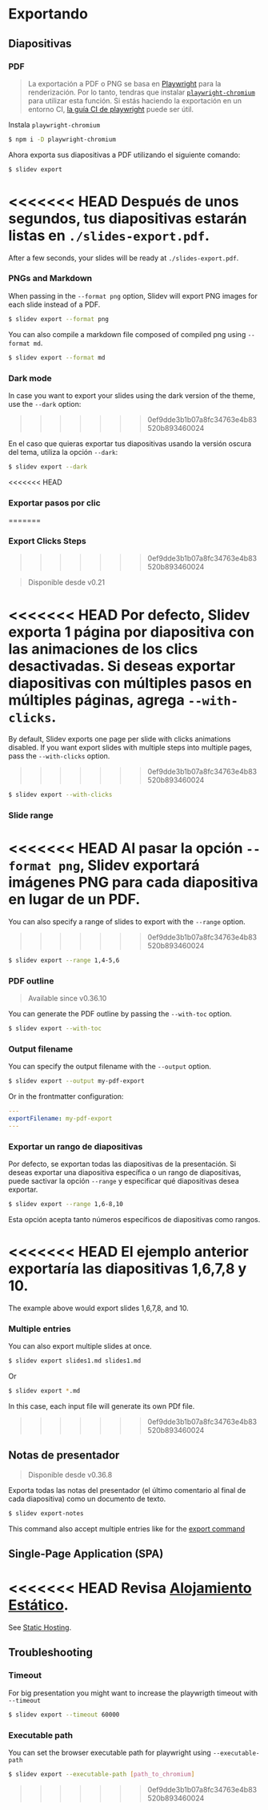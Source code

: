 # Exportando

## Diapositivas

### PDF

> La exportación a PDF o PNG se basa en [Playwright](https://playwright.dev) para la renderización. Por lo tanto, tendras que instalar [`playwright-chromium`](https://playwright.dev/docs/installation#download-single-browser-binary) para utilizar esta función.
> Si estás haciendo la exportación en un entorno CI, [la guía CI de playwright](https://playwright.dev/docs/ci) puede ser útil.

Instala `playwright-chromium`

```bash
$ npm i -D playwright-chromium
```

Ahora exporta sus diapositivas a PDF utilizando el siguiente comando:

```bash
$ slidev export
```

<<<<<<< HEAD
Después de unos segundos, tus diapositivas estarán listas en `./slides-export.pdf`.
=======
After a few seconds, your slides will be ready at `./slides-export.pdf`.

### PNGs and Markdown

When passing in the `--format png` option, Slidev will export PNG images for each slide instead of a PDF.

```bash
$ slidev export --format png
```

You can also compile a markdown file composed of compiled png using `--format md`.

```bash
$ slidev export --format md
```

### Dark mode

In case you want to export your slides using the dark version of the theme, use the `--dark` option:
>>>>>>> 0ef9dde3b1b07a8fc34763e4b83520b893460024

En el caso que quieras exportar tus diapositivas usando la versión oscura del tema, utiliza la opción `--dark`:
```bash
$ slidev export --dark
```

<<<<<<< HEAD
### Exportar pasos por clic
=======
### Export Clicks Steps
>>>>>>> 0ef9dde3b1b07a8fc34763e4b83520b893460024

> Disponible desde v0.21

<<<<<<< HEAD
Por defecto, Slidev exporta 1 página por diapositiva con las animaciones de los clics desactivadas. Si deseas exportar diapositivas con múltiples pasos en múltiples páginas, agrega `--with-clicks`.
=======
By default, Slidev exports one page per slide with clicks animations disabled. If you want export slides with multiple steps into multiple pages, pass the `--with-clicks` option.
>>>>>>> 0ef9dde3b1b07a8fc34763e4b83520b893460024

```bash
$ slidev export --with-clicks
```

### Slide range

<<<<<<< HEAD
Al pasar la opción `--format png`, Slidev exportará imágenes PNG para cada diapositiva en lugar de un PDF.
=======
You can also specify a range of slides to export with the `--range` option.
>>>>>>> 0ef9dde3b1b07a8fc34763e4b83520b893460024

```bash
$ slidev export --range 1,4-5,6
```

### PDF outline

> Available since v0.36.10

You can generate the PDF outline by passing the `--with-toc` option.

```bash
$ slidev export --with-toc
```

### Output filename

You can specify the output filename with the `--output` option.

```bash
$ slidev export --output my-pdf-export
```

Or in the frontmatter configuration:

```yaml
---
exportFilename: my-pdf-export
---
```
### Exportar un rango de diapositivas

Por defecto, se exportan todas las diapositivas de la presentación. Si deseas exportar una diapositiva específica o un rango de diapositivas, puede sactivar la opción `--range` y especificar qué diapositivas desea exportar. 

```bash
$ slidev export --range 1,6-8,10
```

Esta opción acepta tanto números específicos de diapositivas como rangos.

<<<<<<< HEAD
El ejemplo anterior exportaría las diapositivas 1,6,7,8 y 10. 
=======
The example above would export slides 1,6,7,8, and 10.


### Multiple entries

You can also export multiple slides at once.

```bash
$ slidev export slides1.md slides1.md
```

Or

```bash
$ slidev export *.md
```

In this case, each input file will generate its own PDf file.
>>>>>>> 0ef9dde3b1b07a8fc34763e4b83520b893460024

## Notas de presentador

> Disponible desde v0.36.8

Exporta todas las notas del presentador (el último comentario al final de cada diapositiva) como un documento de texto.

```bash
$ slidev export-notes
```

This command also accept multiple entries like for the [export command](#multiple-entries)

## Single-Page Application (SPA)

<<<<<<< HEAD
Revisa [Alojamiento Estático](/guide/hosting).
=======
See [Static Hosting](/guide/hosting).

## Troubleshooting

### Timeout

For big presentation you might want to increase the playwrigth timeout with `--timeout`

```bash
$ slidev export --timeout 60000
```

### Executable path

You can set the browser executable path for playwright using `--executable-path`

```bash
$ slidev export --executable-path [path_to_chromium]
```
>>>>>>> 0ef9dde3b1b07a8fc34763e4b83520b893460024
